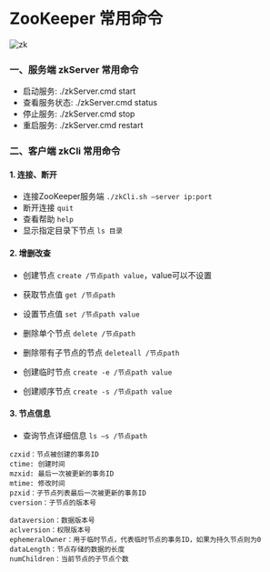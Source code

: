 # ZooKeeper 常用命令
![zk](https://fgq233.github.io/imgs/springcloud/zookeeper3.png)


### 一、服务端 zkServer 常用命令

* 启动服务: ./zkServer.cmd start
* 查看服务状态: ./zkServer.cmd status
* 停止服务: ./zkServer.cmd stop 
* 重启服务: ./zkServer.cmd restart 
 
 
 
### 二、客户端 zkCli 常用命令
#### 1. 连接、断开
* 连接ZooKeeper服务端 `./zkCli.sh –server ip:port`
* 断开连接 `quit`
* 查看帮助 `help`
* 显示指定目录下节点 `ls 目录`

#### 2. 增删改查
* 创建节点 `create /节点path value`，value可以不设置
* 获取节点值 `get /节点path`
* 设置节点值 `set /节点path value`
* 删除单个节点 `delete /节点path`
* 删除带有子节点的节点 `deleteall /节点path`


* 创建临时节点 `create -e /节点path value`
* 创建顺序节点 `create -s /节点path value`

#### 3. 节点信息
* 查询节点详细信息 `ls –s /节点path`

```
czxid：节点被创建的事务ID 
ctime: 创建时间 
mzxid: 最后一次被更新的事务ID 
mtime: 修改时间 
pzxid：子节点列表最后一次被更新的事务ID
cversion：子节点的版本号 

dataversion：数据版本号 
aclversion：权限版本号 
ephemeralOwner：用于临时节点，代表临时节点的事务ID，如果为持久节点则为0 
dataLength：节点存储的数据的长度 
numChildren：当前节点的子节点个数 
```



